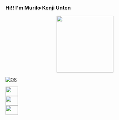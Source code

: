 ### Hi!! I'm Murilo Kenji Unten

<div align="center">
  <a href="https://github.com/MuriloUnten">
  <img height="180em" src="https://github-readme-stats.vercel.app/api?username=MuriloUnten&show_icons=true&theme=dark&include_all_commits=true&count_private=true"/>
<!--  <img height="180em" src="https://github-readme-stats.vercel.app/api/top-langs/?username=MuriloUnten&layout=compact&langs_count=7&theme=dark"/> --!>
</div>


![OS](https://img.shields.io/badge/Arch_Linux-1793D1?style=for-the-badge&logo=arch-linux&logoColor=white)
<div>
  <img height="30" width="40" src="https://cdn.jsdelivr.net/gh/devicons/devicon/icons/c/c-plain.svg" />
</div>
<div>
  <img height="30" width="40" src="https://cdn.jsdelivr.net/gh/devicons/devicon/icons/cplusplus/cplusplus-plain.svg" />
</div>
<div>
  <img height="30" width="40" src="https://cdn.jsdelivr.net/gh/devicons/devicon/icons/python/python-plain.svg" />
</div>

<!--
**MuriloUnten/MuriloUnten** is a ✨ _special_ ✨ repository because its `README.md` (this file) appears on your GitHub profile.

Here are some ideas to get you started:

- 🔭 I’m currently working on ...
- 🌱 I’m currently learning ...
- 👯 I’m looking to collaborate on ...
- 🤔 I’m looking for help with ...
- 💬 Ask me about ...
- 📫 How to reach me: ...
- 😄 Pronouns: ...
- ⚡ Fun fact: ...
-->
